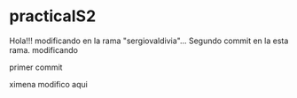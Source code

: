 # practicaIS2
Hola!!! modificando en la rama "sergiovaldivia"...
Segundo commit en la esta rama.
modificando

primer commit 

ximena modifico aqui

